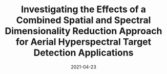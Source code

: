 ---
title: "Investigating the Effects of a Combined Spatial and Spectral Dimensionality Reduction Approach for Aerial Hyperspectral Target Detection Applications"
collection: publications
permalink: 
date: 2021-04-23
venue: 'Remote Sensing'
paperurl: '/files/papers/2021_MDPI_SSDRTD.pdf'
link: 'https://doi.org/10.3390/rs13091647'
slides: 
code: 
github: 
citation: 'Fraser Macfarlane, Paul Murray, Stephen Marshall, and Henry White. 2021. "Investigating the Effects of a Combined Spatial and Spectral Dimensionality Reduction Approach for Aerial Hyperspectral Target Detection Applications" <i>Remote Sensing</i> 13, no. 9: 1647. https://doi.org/10.3390/rs13091647'
---